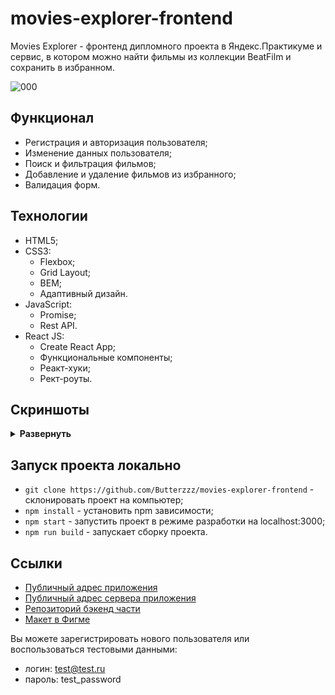 # movies-explorer-frontend

Movies Explorer - фронтенд дипломного проекта в Яндекс.Практикуме и сервис, в котором можно найти фильмы из коллекции BeatFilm и сохранить в избранном.

![000](https://user-images.githubusercontent.com/70523471/210788916-2c710d25-0e9b-4b6b-800b-deb5434fd785.png)

## Функционал

- Регистрация и авторизация пользователя;
- Изменение данных пользователя;
- Поиск и фильтрация фильмов;
- Добавление и удаление фильмов из избранного;
- Валидация форм.

## Технологии

- HTML5;
- CSS3:
    - Flexbox;
    - Grid Layout;
    - BEM;
    - Адаптивный дизайн.
- JavaScript:
    - Promise;
    - Rest API.
- React JS:
    - Create React App;
    - Функциональные компоненты;
    - Реакт-хуки;
    - Рект-роуты.

## Скриншоты

<details><summary><b>Развернуть</b></summary>

![001](https://user-images.githubusercontent.com/70523471/210787964-3a80511a-1b57-40d3-9133-ef8b1f05afac.png)
![002](https://user-images.githubusercontent.com/70523471/210788100-a1dcef37-4545-4257-ac22-0e9706e584e1.png)
![003](https://user-images.githubusercontent.com/70523471/210788105-c9a943c7-aac8-409c-ac52-01ea26d68d71.png)
![004](https://user-images.githubusercontent.com/70523471/210788106-e91476ca-9347-4bbd-9b08-53781269ce77.png)
![005](https://user-images.githubusercontent.com/70523471/210788115-7dfc49ce-10fa-4a5e-9a75-f3e88192442f.png)
![006](https://user-images.githubusercontent.com/70523471/210788126-5e0587a4-af6a-4d4f-8c6b-55674980e31b.png)
![007](https://user-images.githubusercontent.com/70523471/210788131-cc7ac84e-7715-4473-b855-13a36dda5ef3.png)
![008](https://user-images.githubusercontent.com/70523471/210788136-3853045d-530e-4269-8b51-70796a6fa2d2.png)

</details>

## Запуск проекта локально

- `git clone https://github.com/Butterzzz/movies-explorer-frontend` - cклонировать проект на компьютер;
- `npm install` - установить npm зависимости;
- `npm start` - запустить проект в режиме разработки на localhost:3000;
- `npm run build` -  запускает сборку проекта.

## Ссылки

- [Публичный адрес приложения](https://movies-explorer.gss.nomoredomains.club)
- [Публичный адрес сервера приложения](https://api.movies-explorer.gss.nomoredomains.club)
- [Репозиторий бэкенд части](https://github.com/Butterzzz/movies-explorer-api)
- [Макет в Фигме](https://www.figma.com/file/yixKRuNhCHnl3NDkjDnznZ/myDiploma?node-id=891%3A3857&t=zwUKJWAKC1V7OSi1-0)

Вы можете зарегистрировать нового пользователя или воспользоваться тестовыми данными:

- логин: test@test.ru
- пароль: test_password
